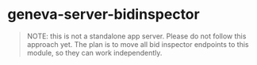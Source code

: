# geneva-server-bidinspector

> NOTE: this is not a standalone app server. Please do not follow this approach yet.
> The plan is to move all bid inspector endpoints to this module, so they can work independently.
